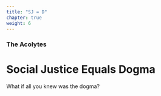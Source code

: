 ```yaml
---
title: "SJ = D"
chapter: true
weight: 6
---
```

### The Acolytes
# Social Justice Equals Dogma

What if all you knew was the dogma?
